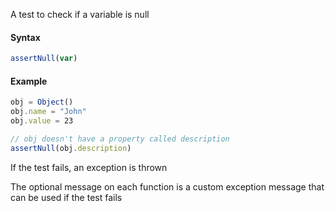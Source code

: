 A test to check if a variable is null

#### Syntax
```js
assertNull(var)
```
#### Example
```js
obj = Object()
obj.name = "John"
obj.value = 23

// obj doesn't have a property called description
assertNull(obj.description)
```
If the test fails, an exception is thrown

The optional message on each function is a custom exception message that can be used if the test fails
